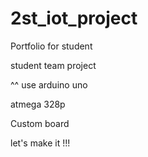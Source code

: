 # 2st_iot_project
Portfolio for student 

student team project

^^ use arduino uno

atmega 328p

Custom board

let's make it !!!
